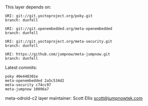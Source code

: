 This layer depends on:

    URI: git://git.yoctoproject.org/poky.git
    branch: dunfell

    URI: git://git.openembedded.org/meta-openembedded
    branch: dunfell

    URI: git://git.yoctoproject.org/meta-security.git
    branch: dunfell

    URI: https://github.com/jumpnow/meta-jumpnow.git
    branch: dunfell

Latest commits:

    poky 40e448301e
    meta-openembedded 2a5c534d2
    meta-security c74cc97
    meta-jumpnow 10096a7

meta-odroid-c2 layer maintainer: Scott Ellis <scott@jumpnowtek.com>
